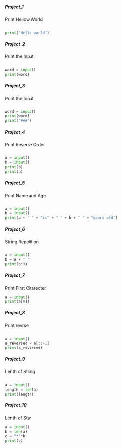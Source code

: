 
##### Project_1

Print Hellow World

``` python

print("Hello world")

```
##### Project_2

Print the Input

``` python

word = input() 
print(word)

```

##### Project_3

Print the Input

``` python

word = input()
print(word)
print("###")

```
##### Project_4

Print Reverse Order

``` python

a = input()
b = input()
print(b)
print(a)

```
##### Project_5

Print Name and Age

``` python

a = input()
b = input()
print(a + " " + "is" + " " + b + " " + "years old")

```

##### Project_6

String Repetition

``` python

a = input() 
b = a + " "
print(b*3)

```
##### Project_7

Print First Charecter

``` python
a = input()
print(a[0])

```
##### Project_8

Print revrse

``` python

a = input()
a_reversed = a[::-1]
print(a_reversed)

```
##### Project_9

Lenth of String

``` python

a = input()
length = len(a)
print(length)

```
##### Project_10

Lenth of Star

``` python
a = input()
b = len(a)
c = "*"*b
print(c)


```
